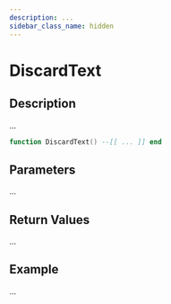 ```yaml
---
description: ...
sidebar_class_name: hidden
---
```


# DiscardText

## Description

...

```lua
function DiscardText() --[[ ... ]] end
```

## Parameters

...

## Return Values

...

## Example

...

